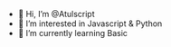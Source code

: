 - 👋 Hi, I’m @Atulscript
- 👀 I’m interested in Javascript & Python
- 🌱 I’m currently learning Basic 
<!---
Atulscript/Atulscript is a ✨ special ✨ repository because its `README.md` (this file) appears on your GitHub profile.
You can click the Preview link to take a look at your changes.
--->
